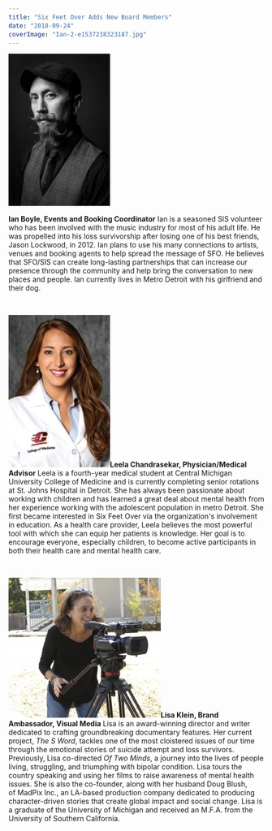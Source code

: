 ```yaml
---
title: "Six Feet Over Adds New Board Members"
date: "2018-09-24"
coverImage: "Ian-2-e1537238323187.jpg"
---
```


![Six Feet Over | Ian Boyle](images/Ian-2-200x300.jpg)

**Ian Boyle, Events and Booking Coordinator** Ian is a seasoned SIS volunteer who has been involved with the music industry for most of his adult life. He was propelled into his loss survivorship after losing one of his best friends, Jason Lockwood, in 2012. Ian plans to use his many connections to artists, venues and booking agents to help spread the message of SFO. He believes that SFO/SIS can create long-lasting partnerships that can increase our presence through the community and help bring the conversation to new places and people. Ian currently lives in Metro Detroit with his girlfriend and their dog.

 

**![Leela Chandrasekar](images/Chandrasekar-Leela-200x300.jpg)Leela Chandrasekar, Physician/Medical Advisor** Leela is a fourth-year medical student at Central Michigan University College of Medicine and is currently completing senior rotations at St. Johns Hospital in Detroit. She has always been passionate about working with children and has learned a great deal about mental health from her experience working with the adolescent population in metro Detroit. She first became interested in Six Feet Over via the organization's involvement in education. As a health care provider, Leela believes the most powerful tool with which she can equip her patients is knowledge. Her goal is to encourage everyone, especially children, to become active participants in both their health care and mental health care.

 

**![Lisa Klein](images/Lisa-300x276.jpg)Lisa Klein, Brand Ambassador, Visual Media** Lisa is an award-winning director and writer dedicated to crafting groundbreaking documentary features. Her current project, _The S Word_, tackles one of the most cloistered issues of our time through the emotional stories of suicide attempt and loss survivors. Previously, Lisa co-directed _Of Two Minds_, a journey into the lives of people living, struggling, and triumphing with bipolar condition. Lisa tours the country speaking and using her films to raise awareness of mental health issues. She is also the co-founder, along with her husband Doug Blush, of MadPix Inc., an LA-based production company dedicated to producing character-driven stories that create global impact and social change. Lisa is a graduate of the University of Michigan and received an M.F.A. from the University of Southern California.
